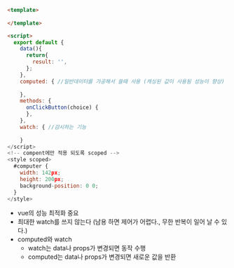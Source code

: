 ```HTML
<template>
  
</template>

<script>
  export default {
    data(){
      return{
        result: '',
      };
    },
    computed: { //일반데이터를 가공해서 쓸때 사용 (캐싱된 값이 사용됨 성능이 향상)
      
    },
    methods: {
      onClickButton(choice) {
      },
    },
    watch: { //감시하는 기능
      
    }
</script>
<!-- compent에만 적용 되도록 scoped -->
<style scoped>
  #computer {
    width: 142px;
    height: 200px;
    background-position: 0 0;
  }
</style>
```
* vue의 성능 최적화 중요
* 최대한 watch를 쓰지 않는다 (남용 하면 제어가 어렵다., 무한 반복이 일어 날 수 있다.)
* computed와 watch
  * watch는 data나 props가 변경되면 동작 수행
  * computed는 data나 props가 변경되면 새로운 값을 반환
